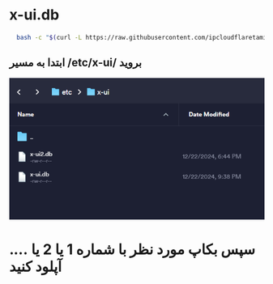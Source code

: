 # x-ui.db

```bash
  bash -c "$(curl -L https://raw.githubusercontent.com/ipcloudflaretamiz/x-ui.db/main/3x-ui.sh)"
```

## ابتدا به مسیر /etc/x-ui/ بروید 
<picture>
  <img alt="3x-ui Overview" src="https://github.com/ipcloudflaretamiz/x-ui.db/blob/main/amozsh.png">
</picture>

# سپس بکاپ مورد نظر با شماره 1 یا 2 یا .... آپلود کنید
